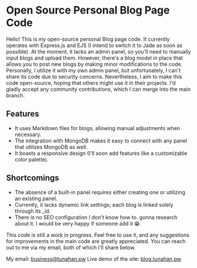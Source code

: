 # Open Source Personal Blog Page Code

Hello! This is my open-source personal Blog page code. It currently operates with Express.js and EJS (I intend to switch it to Jade as soon as possible). At the moment, it lacks an admin panel, so you'll need to manually input blogs and upload them. However, there's a blog model in place that allows you to post new blogs by making minor modifications to the code. Personally, I utilize it with my own admin panel, but unfortunately, I can't share its code due to security concerns. Nevertheless, I aim to make this code open-source, hoping that others might use it in their projects. I'd gladly accept any community contributions, which I can merge into the main branch.

## Features

- It uses Markdown files for blogs, allowing manual adjustments when necessary.
- The integration with MongoDB makes it easy to connect with any panel that utilizes MongoDB as well.
- It boasts a responsive design (I'll soon add features like a customizable color palette).

## Shortcomings

- The absence of a built-in panel requires either creating one or utilizing an existing panel.
- Currently, it lacks dynamic link settings; each blog is linked solely through its _id.
- There is no SEO configuration I don't know how to. gonna research about it. I would be very happy if someone add it 😁.

This code is still a work in progress. Feel free to use it, and any suggestions for improvements in the main code are greatly appreciated. You can reach out to me via my email, both of which I'll share below.

My email: business@tunahan.pw
Live demo of the site: [blog.tunahan.pw](https://blog.tunahan.pw)
